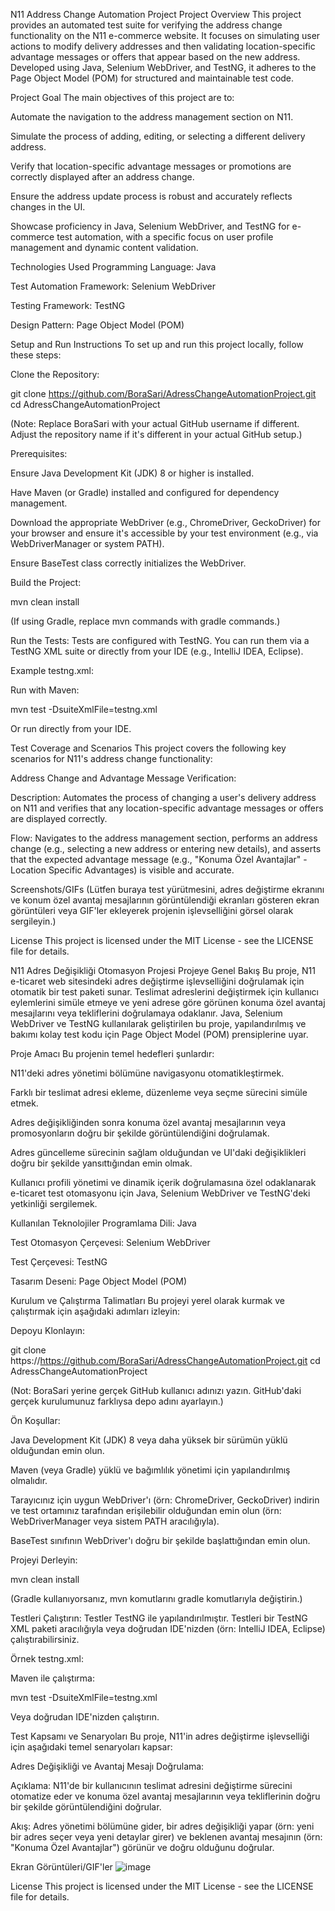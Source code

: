 N11 Address Change Automation Project
Project Overview
This project provides an automated test suite for verifying the address change functionality on the N11 e-commerce website. It focuses on simulating user actions to modify delivery addresses and then validating location-specific advantage messages or offers that appear based on the new address. Developed using Java, Selenium WebDriver, and TestNG, it adheres to the Page Object Model (POM) for structured and maintainable test code.

Project Goal
The main objectives of this project are to:

Automate the navigation to the address management section on N11.

Simulate the process of adding, editing, or selecting a different delivery address.

Verify that location-specific advantage messages or promotions are correctly displayed after an address change.

Ensure the address update process is robust and accurately reflects changes in the UI.

Showcase proficiency in Java, Selenium WebDriver, and TestNG for e-commerce test automation, with a specific focus on user profile management and dynamic content validation.

Technologies Used
Programming Language: Java

Test Automation Framework: Selenium WebDriver

Testing Framework: TestNG

Design Pattern: Page Object Model (POM)

Setup and Run Instructions
To set up and run this project locally, follow these steps:

Clone the Repository:

git clone https://github.com/BoraSari/AdressChangeAutomationProject.git
cd AdressChangeAutomationProject

(Note: Replace BoraSari with your actual GitHub username if different. Adjust the repository name if it's different in your actual GitHub setup.)

Prerequisites:

Ensure Java Development Kit (JDK) 8 or higher is installed.

Have Maven (or Gradle) installed and configured for dependency management.

Download the appropriate WebDriver (e.g., ChromeDriver, GeckoDriver) for your browser and ensure it's accessible by your test environment (e.g., via WebDriverManager or system PATH).

Ensure BaseTest class correctly initializes the WebDriver.

Build the Project:

mvn clean install

(If using Gradle, replace mvn commands with gradle commands.)

Run the Tests:
Tests are configured with TestNG. You can run them via a TestNG XML suite or directly from your IDE (e.g., IntelliJ IDEA, Eclipse).

Example testng.xml:

<!DOCTYPE suite SYSTEM "http://testng.org/testng-1.0.dtd">
<suite name="N11 Address Change Test Suite">
    <test name="Address Change Tests">
        <classes>
            <class name="N11Tests.N11Tests"/> <!-- Replace with your actual test class name if different -->
        </classes>
    </test>
</suite>

Run with Maven:

mvn test -DsuiteXmlFile=testng.xml

Or run directly from your IDE.

Test Coverage and Scenarios
This project covers the following key scenarios for N11's address change functionality:

Address Change and Advantage Message Verification:

Description: Automates the process of changing a user's delivery address on N11 and verifies that any location-specific advantage messages or offers are displayed correctly.

Flow: Navigates to the address management section, performs an address change (e.g., selecting a new address or entering new details), and asserts that the expected advantage message (e.g., "Konuma Özel Avantajlar" - Location Specific Advantages) is visible and accurate.

Screenshots/GIFs
(Lütfen buraya test yürütmesini, adres değiştirme ekranını ve konum özel avantaj mesajlarının görüntülendiği ekranları gösteren ekran görüntüleri veya GIF'ler ekleyerek projenin işlevselliğini görsel olarak sergileyin.)

License
This project is licensed under the MIT License - see the LICENSE file for details.

N11 Adres Değişikliği Otomasyon Projesi
Projeye Genel Bakış
Bu proje, N11 e-ticaret web sitesindeki adres değiştirme işlevselliğini doğrulamak için otomatik bir test paketi sunar. Teslimat adreslerini değiştirmek için kullanıcı eylemlerini simüle etmeye ve yeni adrese göre görünen konuma özel avantaj mesajlarını veya tekliflerini doğrulamaya odaklanır. Java, Selenium WebDriver ve TestNG kullanılarak geliştirilen bu proje, yapılandırılmış ve bakımı kolay test kodu için Page Object Model (POM) prensiplerine uyar.

Proje Amacı
Bu projenin temel hedefleri şunlardır:

N11'deki adres yönetimi bölümüne navigasyonu otomatikleştirmek.

Farklı bir teslimat adresi ekleme, düzenleme veya seçme sürecini simüle etmek.

Adres değişikliğinden sonra konuma özel avantaj mesajlarının veya promosyonların doğru bir şekilde görüntülendiğini doğrulamak.

Adres güncelleme sürecinin sağlam olduğundan ve UI'daki değişiklikleri doğru bir şekilde yansıttığından emin olmak.

Kullanıcı profili yönetimi ve dinamik içerik doğrulamasına özel odaklanarak e-ticaret test otomasyonu için Java, Selenium WebDriver ve TestNG'deki yetkinliği sergilemek.

Kullanılan Teknolojiler
Programlama Dili: Java

Test Otomasyon Çerçevesi: Selenium WebDriver

Test Çerçevesi: TestNG

Tasarım Deseni: Page Object Model (POM)

Kurulum ve Çalıştırma Talimatları
Bu projeyi yerel olarak kurmak ve çalıştırmak için aşağıdaki adımları izleyin:

Depoyu Klonlayın:

git clone https://https://github.com/BoraSari/AdressChangeAutomationProject.git
cd AdressChangeAutomationProject

(Not: BoraSari yerine gerçek GitHub kullanıcı adınızı yazın. GitHub'daki gerçek kurulumunuz farklıysa depo adını ayarlayın.)

Ön Koşullar:

Java Development Kit (JDK) 8 veya daha yüksek bir sürümün yüklü olduğundan emin olun.

Maven (veya Gradle) yüklü ve bağımlılık yönetimi için yapılandırılmış olmalıdır.

Tarayıcınız için uygun WebDriver'ı (örn: ChromeDriver, GeckoDriver) indirin ve test ortamınız tarafından erişilebilir olduğundan emin olun (örn: WebDriverManager veya sistem PATH aracılığıyla).

BaseTest sınıfının WebDriver'ı doğru bir şekilde başlattığından emin olun.

Projeyi Derleyin:

mvn clean install

(Gradle kullanıyorsanız, mvn komutlarını gradle komutlarıyla değiştirin.)

Testleri Çalıştırın:
Testler TestNG ile yapılandırılmıştır. Testleri bir TestNG XML paketi aracılığıyla veya doğrudan IDE'nizden (örn: IntelliJ IDEA, Eclipse) çalıştırabilirsiniz.

Örnek testng.xml:

<!DOCTYPE suite SYSTEM "http://testng.org/testng-1.0.dtd">
<suite name="N11 Adres Değişikliği Test Paketi">
    <test name="Adres Değişikliği Testleri">
        <classes>
            <class name="N11Tests.N11Tests"/> <!-- Lütfen gerçek test sınıfı adınız farklıysa değiştirin -->
        </classes>
    </test>
</suite>

Maven ile çalıştırma:

mvn test -DsuiteXmlFile=testng.xml

Veya doğrudan IDE'nizden çalıştırın.

Test Kapsamı ve Senaryoları
Bu proje, N11'in adres değiştirme işlevselliği için aşağıdaki temel senaryoları kapsar:

Adres Değişikliği ve Avantaj Mesajı Doğrulama:

Açıklama: N11'de bir kullanıcının teslimat adresini değiştirme sürecini otomatize eder ve konuma özel avantaj mesajlarının veya tekliflerinin doğru bir şekilde görüntülendiğini doğrular.

Akış: Adres yönetimi bölümüne gider, bir adres değişikliği yapar (örn: yeni bir adres seçer veya yeni detaylar girer) ve beklenen avantaj mesajının (örn: "Konuma Özel Avantajlar") görünür ve doğru olduğunu doğrular.

Ekran Görüntüleri/GIF'ler
![image](https://github.com/user-attachments/assets/cd91435a-b202-4f0a-ae5d-9bc1305aa057)

License
This project is licensed under the MIT License - see the LICENSE file for details.
